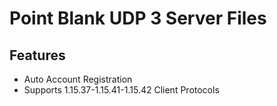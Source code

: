 # Point Blank UDP 3 Server Files

## Features

* Auto Account Registration
* Supports 1.15.37-1.15.41-1.15.42 Client Protocols
